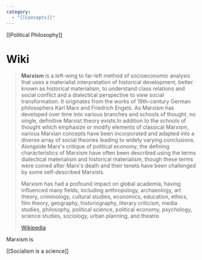 ```yaml
---
category:
  - "[[Concepts]]"
---
```



[[Political Philosophy]]


# Wiki

> **Marxism** is a left-wing to far-left method of socioeconomic analysis that uses a materialist interpretation of historical development, better known as historical materialism, to understand class relations and social conflict and a dialectical perspective to view social transformation. It originates from the works of 19th-century German philosophers Karl Marx and Friedrich Engels. As Marxism has developed over time into various branches and schools of thought, no single, definitive Marxist theory exists.In addition to the schools of thought which emphasize or modify elements of classical Marxism, various Marxian concepts have been incorporated and adapted into a diverse array of social theories leading to widely varying conclusions. Alongside Marx's critique of political economy, the defining characteristics of Marxism have often been described using the terms dialectical materialism and historical materialism, though these terms were coined after Marx's death and their tenets have been challenged by some self-described Marxists.
>
> Marxism has had a profound impact on global academia, having influenced many fields, including anthropology, archaeology, art theory, criminology, cultural studies, economics, education, ethics, film theory, geography, historiography, literary criticism, media studies, philosophy, political science, political economy, psychology, science studies, sociology, urban planning, and theatre.
>
> [Wikipedia](https://en.wikipedia.org/wiki/Marxism) 


Marxism is 


[[Socialism is a science]]